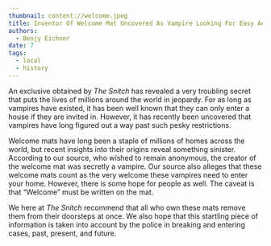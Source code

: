 ```yaml
---
thumbnail: content://welcome.jpeg
title: Inventor Of Welcome Mat Uncovered As Vampire Looking For Easy Access To Homes
authors:
  - Benjy Eichner
date: 7
tags:
  - local
  - history
---
```


An exclusive obtained by *The Snitch* has revealed a very troubling secret that puts the lives of millions around the world in jeopardy. For as long as vampires have existed, it has been well known that they can only enter a house if they are invited in. However, it has recently been uncovered that vampires have long figured out a way past such pesky restrictions.

Welcome mats have long been a staple of millions of homes across the world, but recent insights into their origins reveal something sinister. According to our source, who wished to remain anonymous, the creator of the welcome mat was secretly a vampire. Our source also alleges that these welcome mats count as the very welcome these vampires need to enter your home. However, there is some hope for people as well. The caveat is that “Welcome” must be written on the mat.

We here at *The Snitch* recommend that all who own these mats remove them from their doorsteps at once. We also hope that this startling piece of information is taken into account by the police in breaking and entering cases, past, present, and future.
